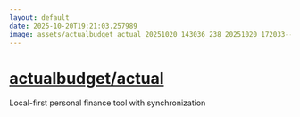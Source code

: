 ```yaml
---
layout: default
date: 2025-10-20T19:21:03.257989
image: assets/actualbudget_actual_20251020_143036_238_20251020_172033--20251020T192033630--cropped.png
---
```


# [actualbudget/actual](https://github.com/actualbudget/actual/)

Local-first personal finance tool with synchronization

